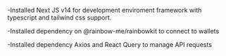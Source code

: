 -Installed Next JS v14 for development enviroment framework with typescript and
tailwind css support.

-Installed dependency on @rainbow-me/rainbowkit to connect to wallets

-Installed dependency Axios and React Query to manage API requests
